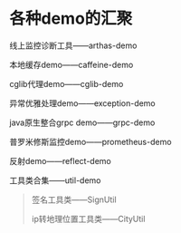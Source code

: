 # 各种demo的汇聚
线上监控诊断工具——arthas-demo

本地缓存demo——caffeine-demo

cglib代理demo——cglib-demo

异常优雅处理demo——exception-demo

java原生整合grpc demo——grpc-demo

普罗米修斯监控demo——prometheus-demo

反射demo——reflect-demo

工具类合集——util-demo
>签名工具类——SignUtil
> 
> ip转地理位置工具类——CityUtil